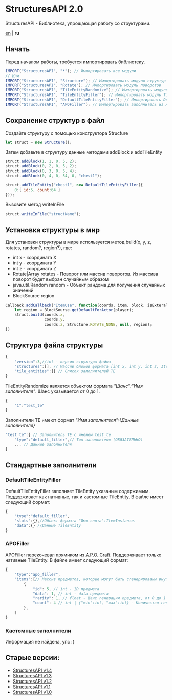 # StructuresAPI 2.0
StructuresAPI - Библиотека, упрощающая работу со структурами.

[en](https://github.com/Wolf-Team/StructuresAPI/blob/main/README.md) | **ru**

## Начать
Перед началом работы, требуется импортировать библиотеку.
``` js
IMPORT("StructuresAPI", "*"); // Импортировать все модули
// Или
IMPORT("StructuresAPI", "Structure"); // Импортировать модулю структур
IMPORT("StructuresAPI", "Rotate"); // Импортировать модуль поворотов
IMPORT("StructuresAPI", "TileEntityRandomize"); // Импортировать модуль TileEntityRandomize
IMPORT("StructuresAPI", "TileEntityFiller"); // Импортировать модуль TileEntityFiller
IMPORT("StructuresAPI", "DefaultTileEntityFiller"); // Импортировать DefaultTileEntityFiller
IMPORT("StructuresAPI", "APOFiller"); // Импортировать заполнитель из APOCraft
```

## Сохранение структур в файл
Создайте структуру с помощью конструктора Structure
```js
let struct = new Structure();
```
Затем добавьте в структуру данные методами addBlock и addTileEntity
```js
struct.addBlock(1, 1, 0, 5, 2);
struct.addBlock(0, 2, 0, 5, 2);
struct.addBlock(0, 3, 0, 5, 4);
struct.addBlock(0, 4, 0, 54, 0, "chest1");

struct.addTileEntity("chest1", new DefaultTileEntityFiller({
    0:{ id:5, count:64 }
}));
```
Вызовите метод writeInFile
```js
struct.writeInFile("structName");
```

## Установка структуры в мир
Для установки структуры в мире используется метод build(x, y, z, rotates, random?, region?), где:
* int x - координата X
* int y - координата Y
* int z - координата Z
* Rotate|Array<Rotate> rotates - Поворот или массив поворотов. Из массива поворот будет выбран случайным образом
* java.util.Random random - Объект рандома для получения случайных значений
* BlockSource region
```js
Callback.addCallback("ItemUse", function(coords, item, block, isExteral, player){
    let region = BlockSourse.getDefaultForActor(player);
    struct.build(coords.x,
                 coords.y,
                 coords.z, Structure.ROTATE_NONE, null, region);
})
```

## Структура файла структуры
```js
{
    "version":3,//int - версия структуры файла
    "structures":[], // Массив блоков формата [int x, int y, int z, ItemInstance item, TileEntityRandomize? radom_te]
    "tile_entities":{} // Список заполнителей TE
}
```

TileEntityRandomize является объектом формата *"Шанс":"Имя заполнителя"*. Шанс указывается от 0 до 1.
```js
{
    "1":"test_te"
}
```

Заполнители TE имеют формат *"Имя заполнителя":{Данные заполнителя}*
```js
"test_te":{ // Заполнитель TE с именем test_te
    "type":"default_filler",// Тип заполнителя (ОБЯЗАТЕЛЬНО)
    ... // Данные заполнителя
}
```

## Стандартные заполнители
### DefaultTileEntityFiller
DefaultTileEntityFiller заполняет TileEntity указаным содержимым. Поддерживает как нативные, так и кастомные TileEntity. В файле имеет следующий формат:
```js
{
    "type":"default_filler",
    "slots":{},//Объект формата "Имя слота":ItemInstance.
    "data":{} //Данные TileEntity
}
```
### APOFiller
APOFiller перекочевал прямиком из [A.P.O. Craft](https://github.com/mineprogramming/APO_craft). Поддерживает только нативные TileEntity. В файле имеет следующий формат:
```js
{
    "type":"apo_filler",
    "items":[// Массив предметов, которые могут быть сгенерированы внутри TileEntity
        {
            "id": 5, // int - ID предмета
            "data": 1, // int - data предмета
            "rarity": 1, // float - Шанс генерации предмета, от 0 до 1
            "count": 4 // int | {"min":int, "max":int} - Количество генерируемого предмета. Если количество задано в виде объекта, то оно генерируется случайным образом.
        },
    ]
}
```
### Кастомные заполнители
Информация не найдена, упс :(

## Старые версии:
* [StructuresAPI v1.4](https://github.com/Wolf-Team/Libraries/blob/master/StructuresAPI.js)
* [StructuresAPI v1.3](https://github.com/Wolf-Team/Libraries/blob/dcae52f5e030cb0b10ad2f3fee35c74542857890/StructuresAPI.js)
* [StructuresAPI v1.2](https://github.com/Wolf-Team/Libraries/blob/e76e8ba4721eb8b6b42e29bf521578f1cf7b20ee/StructuresAPI.js)
* [StructuresAPI v1.1](https://github.com/Wolf-Team/Libraries/blob/da4e232f4253e7e6efff1f42776ad52546efa7d8/StructuresAPI.js)
* [StructuresAPI v1.0](https://github.com/Wolf-Team/Libraries/blob/37c31935a31605579a6295a65cabd062eaf77adb/StructuresAPI.js)